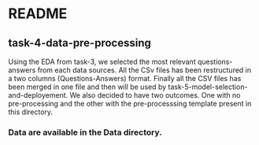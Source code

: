 # README

## task-4-data-pre-processing

Using the EDA from task-3, we selected the most relevant questions-answers from each data sources. All the CSv files has been restructured in a two columns (Questions-Answers) format. Finally all the CSV files has been merged in one file and then will be used by task-5-model-selection-and-deployement. We also decided to have two outcomes. One with no pre-processing and the other with the pre-processsing template present in this directory.

### Data are available in the Data directory. 
